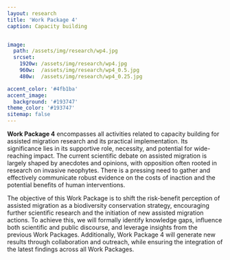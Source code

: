 ```yaml
---
layout: research
title: 'Work Package 4'
caption: Capacity building


image: 
  path: /assets/img/research/wp4.jpg
  srcset: 
    1920w: /assets/img/research/wp4.jpg
    960w:  /assets/img/research/wp4_0.5.jpg
    480w:  /assets/img/research/wp4_0.25.jpg

accent_color: '#4fb1ba'
accent_image:
  background: '#193747'
theme_color: '#193747'
sitemap: false
---
```


**Work Package 4** encompasses all activities related to capacity building for assisted migration research and its practical implementation. Its significance lies in its supportive role, necessity, and potential for wide-reaching impact. The current scientific debate on assisted migration is largely shaped by anecdotes and opinions, with opposition often rooted in research on invasive neophytes. There is a pressing need to gather and effectively communicate robust evidence on the costs of inaction and the potential benefits of human interventions. 

The objective of this Work Package is to shift the risk-benefit perception of assisted migration as a biodiversity conservation strategy, encouraging further scientific research and the initiation of new assisted migration actions. To achieve this, we will formally identify knowledge gaps, influence both scientific and public discourse, and leverage insights from the previous Work Packages. Additionally, Work Package 4 will generate new results through collaboration and outreach, while ensuring the integration of the latest findings across all Work Packages.


